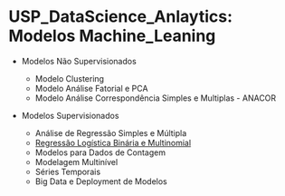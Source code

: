 # USP_DataScience_Anlaytics: Modelos Machine_Leaning

* Modelos Não Supervisionados<br><p>
    * Modelo Clustering
    * Modelo Análise Fatorial e PCA
    * Modelo Análise Correspondência Simples e Multiplas - ANACOR
<p>

* Modelos Supervisionados<br><p>
    * Análise de Regressão Simples e Múltipla
    * <a href="Modelos Supervisionados\Regressão_Logística_Binária_e_Multinomial.r">Regressão Logística Binária e Multinomial</a>      
    * Modelos para Dados de Contagem
    * Modelagem Multinível
    * Séries Temporais
    * Big Data e Deployment de Modelos
<p>



